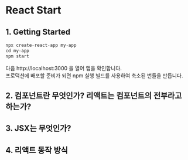 # React Start

## 1. Getting Started

```javascript
npx create-react-app my-app
cd my-app
npm start
```

다음 http://localhost:3000 을 열어 앱을 확인합니다.  
프로덕션에 배포할 준비가 되면 npm 실행 빌드를 사용하여 축소된 번들을 만듭니다.

## 2. 컴포넌트란 무엇인가? 리액트는 컴포넌트의 전부라고 하는가?



## 3. JSX는 무엇인가?


## 4. 리액트 동작 방식




